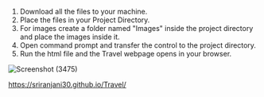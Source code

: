 1. Download all the files to your machine.
2. Place the files in your Project Directory.
3. For images create a folder named "Images" inside the project directory and place the images inside it.
4. Open command prompt and transfer the control to the project directory.
5. Run the html file and the Travel webpage opens in your browser.

![Screenshot (3475)](https://github.com/user-attachments/assets/3f98d52b-9e1d-4e63-8461-019274c45f25)

https://sriranjani30.github.io/Travel/
